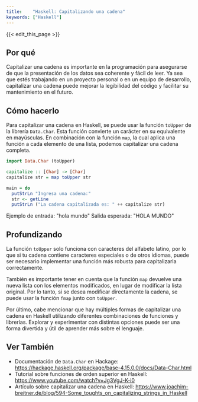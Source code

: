 ```yaml
---
title:    "Haskell: Capitalizando una cadena"
keywords: ["Haskell"]
---
```


{{< edit_this_page >}}

## Por qué

Capitalizar una cadena es importante en la programación para asegurarse de que la presentación de los datos sea coherente y fácil de leer. Ya sea que estés trabajando en un proyecto personal o en un equipo de desarrollo, capitalizar una cadena puede mejorar la legibilidad del código y facilitar su mantenimiento en el futuro.

## Cómo hacerlo

Para capitalizar una cadena en Haskell, se puede usar la función `toUpper` de la librería `Data.Char`. Esta función convierte un carácter en su equivalente en mayúsculas. En combinación con la función `map`, la cual aplica una función a cada elemento de una lista, podemos capitalizar una cadena completa.

```Haskell
import Data.Char (toUpper)

capitalize :: [Char] -> [Char]
capitalize str = map toUpper str

main = do
  putStrLn "Ingresa una cadena:"
  str <- getLine
  putStrLn ("La cadena capitalizada es: " ++ capitalize str)
```

Ejemplo de entrada: "hola mundo"
Salida esperada: "HOLA MUNDO"

## Profundizando

La función `toUpper` solo funciona con caracteres del alfabeto latino, por lo que si tu cadena contiene caracteres especiales o de otros idiomas, puede ser necesario implementar una función más robusta para capitalizarla correctamente.

También es importante tener en cuenta que la función `map` devuelve una nueva lista con los elementos modificados, en lugar de modificar la lista original. Por lo tanto, si se desea modificar directamente la cadena, se puede usar la función `fmap` junto con `toUpper`.

Por último, cabe mencionar que hay múltiples formas de capitalizar una cadena en Haskell utilizando diferentes combinaciones de funciones y librerías. Explorar y experimentar con distintas opciones puede ser una forma divertida y útil de aprender más sobre el lenguaje.

## Ver También

- Documentación de `Data.Char` en Hackage: https://hackage.haskell.org/package/base-4.15.0.0/docs/Data-Char.html
- Tutorial sobre funciones de orden superior en Haskell: https://www.youtube.com/watch?v=Jg3VgJ-K-i0
- Artículo sobre capitalizar una cadena en Haskell: https://www.joachim-breitner.de/blog/594-Some_toughts_on_capitalizing_strings_in_Haskell